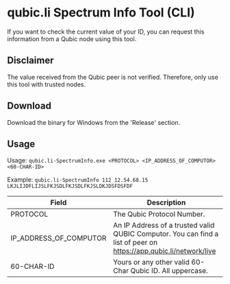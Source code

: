 # qubic.li Spectrum Info Tool (CLI)

If you want to check the current value of your ID, you can request this information from a Qubic node using this tool.

## Disclaimer
The value received from the Qubic peer is not verified. Therefore, only use this tool with trusted nodes.

## Download
Download the binary for Windows from the 'Release' section.

## Usage
Usage: `qubic.li-SpectrumInfo.exe <PROTOCOL> <IP_ADDRESS_OF_COMPUTOR> <60-CHAR-ID>`

Example: `qubic.li-SpectrumInfo 112 12.54.68.15 LKJLIJDFLIJSLFKJSDLFKJSDLFKJSLDKJDSFDSFDF`

|  Field 	|  Description 	| 
|---	|--- |
| PROTOCOL | The Qubic Protocol Number. |
| IP_ADDRESS_OF_COMPUTOR | An IP Address of a trusted valid QUBIC Computor. You can find a list of peer on https://app.qubic.li/network/live |
| 60-CHAR-ID | Yours or any other valid 60-Char Qubic ID. All uppercase. |
